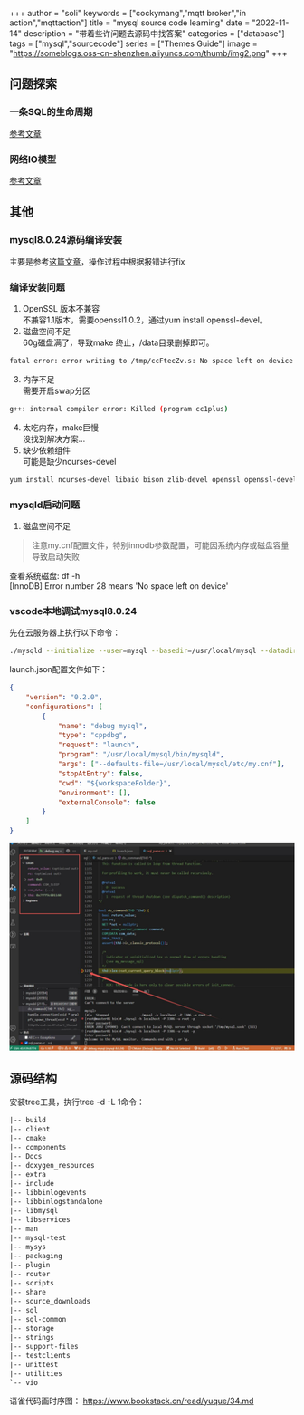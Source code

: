 +++
author = "soli"
keywords = ["cockymang","mqtt broker","in action","mqttaction"]
title = "mysql source code learning"
date = "2022-11-14"
description = "带着些许问题去源码中找答案"
categories = ["database"]
tags = ["mysql","sourcecode"]
series = ["Themes Guide"]
image = "https://someblogs.oss-cn-shenzhen.aliyuncs.com/thumb/img2.png"
+++
<!--more-->
## 问题探索
### 一条SQL的生命周期
[参考文章](https://blog.mipa.site/2020/06/021934.html)
### 网络IO模型
[参考文章](https://blog.51cto.com/u_15069490/2937369)
## 其他
### mysql8.0.24源码编译安装
主要是参考[这篇文章](https://www.cnblogs.com/jhno1/p/15324343.html#autoid-0-8-0)，操作过程中根据报错进行fix
### 编译安装问题
1. OpenSSL 版本不兼容<br>
不兼容1.1版本，需要openssl1.0.2，通过yum install openssl-devel。<br>
2. 磁盘空间不足<br>
60g磁盘满了，导致make 终止，/data目录删掉即可。<br>
```sh
fatal error: error writing to /tmp/ccFtecZv.s: No space left on device
```
3. 内存不足<br>
需要开启swap分区
```sh
g++: internal compiler error: Killed (program cc1plus)
```
4. 太吃内存，make巨慢<br>
没找到解决方案...
5. 缺少依赖组件<br>
可能是缺少ncurses-devel
```sh
yum install ncurses-devel libaio bison zlib-devel openssl openssl-devel patch
```
### mysqld启动问题
1. 磁盘空间不足
> 注意my.cnf配置文件，特别innodb参数配置，可能因系统内存或磁盘容量导致启动失败

查看系统磁盘: df -h<br>
[InnoDB] Error number 28 means 'No space left on device'
### vscode本地调试mysql8.0.24
先在云服务器上执行以下命令：
```sh
./mysqld --initialize --user=mysql --basedir=/usr/local/mysql --datadir=/usr/local/mysql/data
```
launch.json配置文件如下：
```json
{
    "version": "0.2.0",
    "configurations": [
        {
            "name": "debug mysql",
            "type": "cppdbg",
            "request": "launch",
            "program": "/usr/local/mysql/bin/mysqld",
            "args": ["--defaults-file=/usr/local/mysql/etc/my.cnf"],
            "stopAtEntry": false,
            "cwd": "${workspaceFolder}",
            "environment": [],
            "externalConsole": false
        }
    ]
}
```
![static/mysql-debug-capture](static/mysql-debug-capture.jpg)
## 源码结构
安装tree工具，执行tree -d -L 1命令：
```
|-- build
|-- client
|-- cmake
|-- components
|-- Docs
|-- doxygen_resources
|-- extra
|-- include
|-- libbinlogevents
|-- libbinlogstandalone
|-- libmysql
|-- libservices
|-- man
|-- mysql-test
|-- mysys
|-- packaging
|-- plugin
|-- router
|-- scripts
|-- share
|-- source_downloads
|-- sql
|-- sql-common
|-- storage
|-- strings
|-- support-files
|-- testclients
|-- unittest
|-- utilities
`-- vio
```
语雀代码画时序图：
https://www.bookstack.cn/read/yuque/34.md